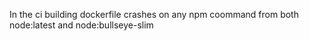 In the ci building dockerfile crashes on any npm coommand from both node:latest and node:bullseye-slim